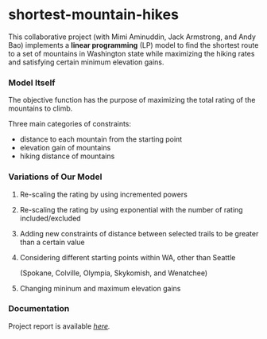 # shortest-mountain-hikes

This collaborative project (with Mimi Aminuddin, Jack Armstrong, and Andy Bao) implements a **linear programming** (LP) model to find the shortest route to a set of mountains in Washington state while maximizing the hiking rates and satisfying certain minimum elevation gains.

### Model Itself
The objective function has the purpose of maximizing the total rating of the mountains to climb.

Three main categories of constraints:
* distance to each mountain from the starting point
* elevation gain of mountains
* hiking distance of mountains


### Variations of Our Model
1. Re-scaling the rating by using incremented powers
1. Re-scaling the rating by using exponential with the number of rating included/excluded
1. Adding new constraints of distance between selected trails to be greater than a certain value
1. Considering different starting points within WA, other than Seattle

   (Spokane, Colville, Olympia, Skykomish, and Wenatchee)
1. Changing mininum and maximum elevation gains

### Documentation
Project report is available *[here](https://hannah0n.github.io/shortest-mountain-hikes/index.html).*
